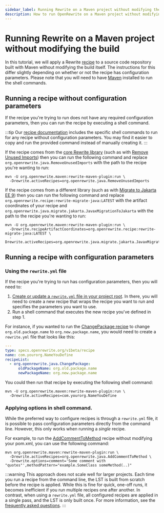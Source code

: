 ```yaml
---
sidebar_label: Running Rewrite on a Maven project without modifying the build
description: How to run OpenRewrite on a Maven project without modifying any of the build files.
---
```


# Running Rewrite on a Maven project without modifying the build

In this tutorial, we will apply a Rewrite [recipe](../concepts-and-explanations/recipes.md) to a source code repository built with Maven without modifying the build itself. The instructions for this differ slightly depending on whether or not the recipe has configuration parameters. Please note that you will need to have [Maven](https://maven.apache.org/download.cgi) installed to run the shell commands.

## Running a recipe without configuration parameters

If the recipe you're trying to run does not have any required configuration parameters, then you can run the recipe by executing a shell command.

:::tip
Our [recipe documentation](/recipes) includes the specific shell commands to run for any recipe without configuration parameters. You may find it easier to copy and run the provided command instead of manually creating it.
:::

If the recipe comes from the [core Rewrite library](https://github.com/openrewrite/rewrite) (such as with [Remove Unused Imports](../recipes/java/removeunusedimports.md)) then you can run the following command and replace `org.openrewrite.java.RemoveUnusedImports` with the path to the recipe you're wanting to run: 

```shell
mvn -U org.openrewrite.maven:rewrite-maven-plugin:run \
  -Drewrite.activeRecipes=org.openrewrite.java.RemoveUnusedImports
```

If the recipe comes from a different library (such as with [Migrate to Jakarta EE 9](../recipes/java/migrate/jakarta/javaxmigrationtojakarta.md)) then you can run the following command and replace `org.openrewrite.recipe:rewrite-migrate-java:LATEST` with the artifact coordinates of your recipe and `org.openrewrite.java.migrate.jakarta.JavaxMigrationToJakarta` with the path to the recipe you're wanting to run:

```shell
mvn -U org.openrewrite.maven:rewrite-maven-plugin:run \
  -Drewrite.recipeArtifactCoordinates=org.openrewrite.recipe:rewrite-migrate-java:LATEST \
  -Drewrite.activeRecipes=org.openrewrite.java.migrate.jakarta.JavaxMigrationToJakarta
```

## Running a recipe with configuration parameters

### Using the `rewrite.yml` file

If the recipe you're trying to run has configuration parameters, then you will need to:

1. [Create or update a `rewrite.yml` file in your project root](../running-recipes/getting-started.md#step-5-run-a-recipe-with-yaml-configuration). In there, you will need to create a new recipe that wraps the recipe you want to run and specifies the parameters you want to use.
2. Run a shell command that executes the new recipe you've defined in step 1.

For instance, if you wanted to run the [ChangePackage recipe](../recipes/java/changepackage.md) to change `org.old.package.name` to `org.new.package.name`, you would need to create a `rewrite.yml` file that looks like this: 

```yaml
---
type: specs.openrewrite.org/v1beta/recipe
name: com.yourorg.NameYouDefine
recipeList:
  - org.openrewrite.java.ChangePackage:
      oldPackageName: org.old.package.name
      newPackageName: org.new.package.name
```

You could then run that recipe by executing the following shell command:

```shell
mvn -U org.openrewrite.maven:rewrite-maven-plugin:run \
  -Drewrite.activeRecipes=com.yourorg.NameYouDefine
```
### Applying options in shell command.

While the preferred way to configure recipes is through a `rewrite.yml` file, it is possible to pass configuration parameters directly from the command line. However, this only works when running a _single_ recipe.

For example, to run the [AddCommentToMethod](../recipes/java/addcommenttomethod.md) recipe without modifying your pom.xml, you can use the following command:

```shell
mvn org.openrewrite.maven:rewrite-maven-plugin:run \
  -Drewrite.activeRecipes=org.openrewrite.java.AddCommentToMethod \
  -Drewrite.options=comment='Some comment with "quotes"',methodPattern="example.SomeClass someMethod(..)"
```
:::warning
This approach does not scale well for larger projects. Each time you run a recipe from the command line, the LST is built from scratch before the recipe is applied. While this is fine for quick, one-off runs, it becomes inefficient if you run multiple recipes one after another.
In contrast, when using a `rewrite.yml` file, all configured recipes are applied in a single pass, and the LST is only built once.
For more information, see the [frequently asked questions](../reference/faq.md#is-it-possible-to-pass-arguments-to-a-recipe-from-the-command-line).
:::

